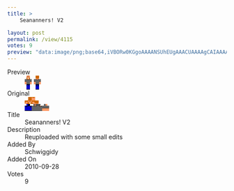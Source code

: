 ```yaml
---
title: >
    Seananners! V2

layout: post
permalink: /view/4115
votes: 9
preview: "data:image/png;base64,iVBORw0KGgoAAAANSUhEUgAAACUAAAAgCAIAAAAaMSbnAAAABnRSTlMA/wD/AP5AXyvrAAABB0lEQVRIie1WWxKDIAwMHW8UzwQeqeRM5kqlH3YU0wBxfMzU6X5FwrIJiYBL6QUzaAAAZpoHED0AgH+CARwe6jjGRaJT3JPGOVAicoGEca5eil4YB2K1n8yE6EX9mAnBVL/Neh/JmJbP4I5SmqB1FAVp2IDoRa99jyj9yUywo1Pq7e28X7mZefQ4f/bEiJhPiHFVyxCGTXQlv564EmATdbrUE+FsRZOun0Dn4Wq9jnnZ7tJu5HMqLgu9y9spFJbN51RcFvrd63d3PXEfFSpuOwQsdJe/X5zT0129ccqw0MV5NlrWLaNNFxH1AL1m29FYoZLfzlx1KPfRPjQivvv/99f7bb2rz7M3QDdu4fM0lzsAAAAASUVORK5CYII="
---
```

<dl class="side-by-side">
<dt>Preview</dt>
<dd>
    <img class="preview" src="data:image/png;base64,iVBORw0KGgoAAAANSUhEUgAAACUAAAAgCAIAAAAaMSbnAAAABnRSTlMA/wD/AP5AXyvrAAABB0lEQVRIie1WWxKDIAwMHW8UzwQeqeRM5kqlH3YU0wBxfMzU6X5FwrIJiYBL6QUzaAAAZpoHED0AgH+CARwe6jjGRaJT3JPGOVAicoGEca5eil4YB2K1n8yE6EX9mAnBVL/Neh/JmJbP4I5SmqB1FAVp2IDoRa99jyj9yUywo1Pq7e28X7mZefQ4f/bEiJhPiHFVyxCGTXQlv564EmATdbrUE+FsRZOun0Dn4Wq9jnnZ7tJu5HMqLgu9y9spFJbN51RcFvrd63d3PXEfFSpuOwQsdJe/X5zT0129ccqw0MV5NlrWLaNNFxH1AL1m29FYoZLfzlx1KPfRPjQivvv/99f7bb2rz7M3QDdu4fM0lzsAAAAASUVORK5CYII=">
</dd>
<dt>Original</dt>
<dd>
    <img class="preview" src="data:image/png;base64,iVBORw0KGgoAAAANSUhEUgAAAEAAAAAgCAYAAACinX6EAAAA8ElEQVR42u2WAQrFIAiGu1N36k7vTruTG4N4W2TZVMhS+GEsN/LTtBA6dqQAHAXr1gsQfukW9n4bAJgcgANwAA5g2eCXAMAdc+bvCdwMbwPgcq0+LwMAyy6lAjiVMT2AvFarDMq3JgBQAiiN0itMAKBu/F7L1vIhNstpxqR0V+/1DAP3hAPeCqWallKCGGNVrbUsyv+fUgAqA6Dc2BNAGUSWA1gJgKUjABxhmcQqQMJ/RB8yPiYsIKwCJPyVAJTZbQX+95HYpKaUKmB7AO0j4AAE1Zsa3KkyPYDRq/WHsegAHIAD2BsA7yrM7dI9aQM4AQbZSBKVLUhzAAAAAElFTkSuQmCC">
</dd>
<dt>Title</dt>
<dd>Seananners! V2</dd>
<dt>Description</dt>
<dd>Reuploaded with some small edits</dd>
<dt>Added By</dt>
<dd>Schwiggidy</dd>
<dt>Added On</dt>
<dd>2010-09-28</dd>
<dt>Votes</dt>
<dd>9</dd>
</dl>
